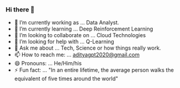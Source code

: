 ### Hi there 👋

- 🔭 I’m currently working as ... Data Analyst.
- 🌱 I’m currently learning ... Deep Reinforcement Learning
- 👯 I’m looking to collaborate on ... Cloud Technologies
- 🤔 I’m looking for help with ... Q-Learning
- 💬 Ask me about ... Tech, Science or how things really work. 
- 📫 How to reach me: ... adityagpt2020@gmail.com
- 😄 Pronouns: ... He/Him/his
- ⚡ Fun fact: ... "In an entire lifetime, the average person walks the equivalent of five times around the world"

